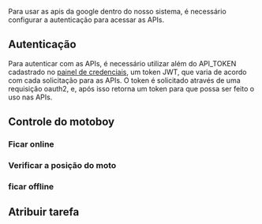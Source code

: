 Para usar as apis da google dentro do nosso sistema, é necessário configurar a autenticação para acessar as APIs.

## Autenticação

Para autenticar com as APIs, é necessário utilizar além do API_TOKEN cadastrado no [painel de credenciais](https://console.cloud.google.com/apis/credentials?project=odrd-onboarding), um token JWT, que varia de acordo com cada solicitação para as APIs.
O token é solicitado através de uma requisição oauth2, e, após isso retorna um token para que possa ser feito o uso nas APIs.

## Controle do motoboy



### Ficar online

### Verificar a posição do moto

### ficar offline

## Atribuir tarefa


